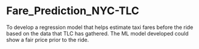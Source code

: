 # Fare_Prediction_NYC-TLC
To develop a regression model that helps estimate taxi fares before the ride based on the data that TLC has gathered. The ML model developed could show a fair price prior to the ride.
